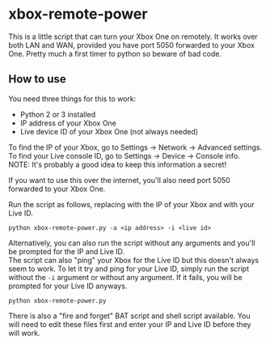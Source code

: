 xbox-remote-power
======================

This is a little script that can turn your Xbox One on remotely. It works over both LAN and WAN, provided you have port 5050 forwarded to your Xbox One. Pretty much a first timer to python so beware of bad code.

## How to use

You need three things for this to work:
- Python 2 or 3 installed
- IP address of your Xbox One
- Live device ID of your Xbox One (not always needed)

To find the IP of your Xbox, go to Settings -> Network -> Advanced settings.  
To find your Live console ID, go to Settings -> Device -> Console info.  
NOTE: It's probably a good idea to keep this information a secret!

If you want to use this over the internet, you'll also need port 5050 forwarded to your Xbox One.

Run the script as follows, replacing <ip address> with the IP of your Xbox and <live id> with your Live ID.

```
python xbox-remote-power.py -a <ip address> -i <live id>
```

Alternatively, you can also run the script without any arguments and you'll be prompted for the IP and Live ID.  
The script can also "ping" your Xbox for the Live ID but this doesn't always seem to work. To let it try and ping for your Live ID, simply run the script without the `-i` argument or without any argument. If it fails, you will be prompted for your Live ID anyways.

```
python xbox-remote-power.py
```

There is also a "fire and forget" BAT script and shell script available. You will need to edit these files first and enter your IP and Live ID before they will work.